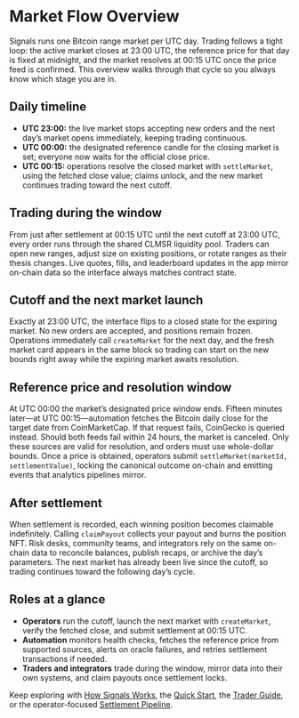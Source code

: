 # Market Flow Overview

Signals runs one Bitcoin range market per UTC day. Trading follows a tight loop: the active market closes at 23:00 UTC, the reference price for that day is fixed at midnight, and the market resolves at 00:15 UTC once the price feed is confirmed. This overview walks through that cycle so you always know which stage you are in.

## Daily timeline

- **UTC 23:00:** the live market stops accepting new orders and the next day’s market opens immediately, keeping trading continuous.
- **UTC 00:00:** the designated reference candle for the closing market is set; everyone now waits for the official close price.
- **UTC 00:15:** operations resolve the closed market with `settleMarket`, using the fetched close value; claims unlock, and the new market continues trading toward the next cutoff.

## Trading during the window

From just after settlement at 00:15 UTC until the next cutoff at 23:00 UTC, every order runs through the shared CLMSR liquidity pool. Traders can open new ranges, adjust size on existing positions, or rotate ranges as their thesis changes. Live quotes, fills, and leaderboard updates in the app mirror on-chain data so the interface always matches contract state.

## Cutoff and the next market launch

Exactly at 23:00 UTC, the interface flips to a closed state for the expiring market. No new orders are accepted, and positions remain frozen. Operations immediately call `createMarket` for the next day, and the fresh market card appears in the same block so trading can start on the new bounds right away while the expiring market awaits resolution.

## Reference price and resolution window

At UTC 00:00 the market’s designated price window ends. Fifteen minutes later—at UTC 00:15—automation fetches the Bitcoin daily close for the target date from CoinMarketCap. If that request fails, CoinGecko is queried instead. Should both feeds fail within 24 hours, the market is canceled. Only these sources are valid for resolution, and orders must use whole-dollar bounds. Once a price is obtained, operators submit `settleMarket(marketId, settlementValue)`, locking the canonical outcome on-chain and emitting events that analytics pipelines mirror.

## After settlement

When settlement is recorded, each winning position becomes claimable indefinitely. Calling `claimPayout` collects your payout and burns the position NFT. Risk desks, community teams, and integrators rely on the same on-chain data to reconcile balances, publish recaps, or archive the day’s parameters. The next market has already been live since the cutoff, so trading continues toward the following day’s cycle.

## Roles at a glance

- **Operators** run the cutoff, launch the next market with `createMarket`, verify the fetched close, and submit settlement at 00:15 UTC.
- **Automation** monitors health checks, fetches the reference price from supported sources, alerts on oracle failures, and retries settlement transactions if needed.
- **Traders and integrators** trade during the window, mirror data into their own systems, and claim payouts once settlement locks.

Keep exploring with [How Signals Works](./how-it-works.md), the [Quick Start](../quickstart/index.md), the [Trader Guide](../user/positions-lifecycle.md), or the operator-focused [Settlement Pipeline](../market/settlement-pipeline.md).

